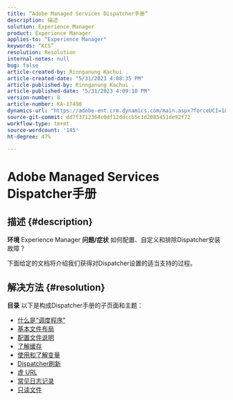 ```yaml
---
title: “Adobe Managed Services Dispatcher手册”
description: 描述
solution: Experience Manager
product: Experience Manager
applies-to: "Experience Manager"
keywords: “KCS”
resolution: Resolution
internal-notes: null
bug: false
article-created-by: Rinnganung Kachui .
article-created-date: "5/31/2023 4:08:35 PM"
article-published-by: Rinnganung Kachui .
article-published-date: "5/31/2023 4:09:10 PM"
version-number: 8
article-number: KA-17490
dynamics-url: "https://adobe-ent.crm.dynamics.com/main.aspx?forceUCI=1&pagetype=entityrecord&etn=knowledgearticle&id=90941e64-cdff-ed11-8f6e-6045bd006d92"
source-git-commit: dd7f3712364c0df12ddccb5c1d2085451de92f72
workflow-type: tm+mt
source-wordcount: '145'
ht-degree: 47%

---
```


# Adobe Managed Services Dispatcher手册

## 描述 {#description}

<b>环境</b>
Experience Manager
<b>问题/症状</b>
如何配置、自定义和排除Dispatcher安装故障？

下面给定的文档将介绍我们获得对Dispatcher设置的适当支持的过程。


## 解决方法 {#resolution}

<b>目录</b>
以下是构成Dispatcher手册的子页面和主题：

- [什么是“调度程序”](https://experienceleague.adobe.com/docs/experience-cloud-kcs/kbarticles/KA-17911.html)
- [基本文件布局](https://experienceleague.adobe.com/docs/experience-cloud-kcs/kbarticles/KA-17502.html)
- [配置文件说明](https://experienceleague.adobe.com/docs/experience-cloud-kcs/kbarticles/KA-17477.html)
- [了解缓存](https://experienceleague.adobe.com/docs/experience-cloud-kcs/kbarticles/KA-17912.html)
- [使用和了解变量](https://experienceleague.adobe.com/docs/experience-cloud-kcs/kbarticles/KA-17487.html)
- [Dispatcher刷新](https://experienceleague.adobe.com/docs/experience-cloud-kcs/kbarticles/KA-17493.html)
- [虚 URL](https://experienceleague.adobe.com/docs/experience-cloud-kcs/kbarticles/KA-17463.html)
- [常见日志记录](https://experienceleague.adobe.com/docs/experience-cloud-kcs/kbarticles/KA-17914.html)
- [只读文件](https://experienceleague.adobe.com/docs/experience-cloud-kcs/kbarticles/KA-17483.html)

